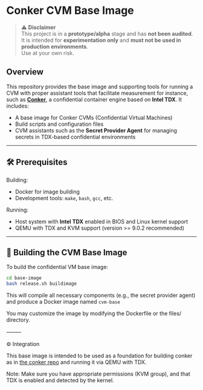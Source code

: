 # Conker CVM Base Image

> ⚠️ **Disclaimer**  
> This project is in a **prototype/alpha** stage and has **not been audited**.  
> It is intended for **experimentation only** and **must not be used in production environments**.  
> Use at your own risk.

## Overview

This repository provides the base image and supporting tools for running a CVM with proper assistant tools that facilitate measurement for instance, such as [**Conker**](https://github.com/iExecBlockchainComputing/conker), a confidential container engine based on **Intel TDX**. It includes:

- A base image for Conker CVMs (Confidential Virtual Machines)
- Build scripts and configuration files
- CVM assistants such as the **Secret Provider Agent** for managing secrets in TDX-based confidential environments

---

## 🛠 Prerequisites

Building:
- Docker for image building
- Development tools: `make`, `bash`, `gcc`, etc.

Running:
- Host system with **Intel TDX** enabled in BIOS and Linux kernel support
- QEMU with TDX and KVM support (version >= 9.0.2 recommended)

---

## 🚀 Building the CVM Base Image

To build the confidential VM base image:

```bash
cd base-image
bash release.sh buildimage
```

This will compile all necessary components (e.g., the secret provider agent) and produce a Docker image named ```cvm-base```

You may customize the image by modifying the Dockerfile or the files/ directory.

⸻

⚙️ Integration

This base image is intended to be used as a foundation for building conker as in [the conker repo](https://github.com/iExecBlockchainComputing/xTDX) and running it via QEMU with TDX. 

Note: Make sure you have appropriate permissions (KVM group), and that TDX is enabled and detected by the kernel.